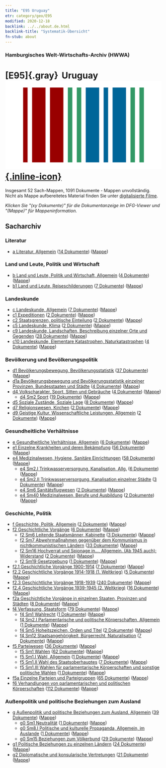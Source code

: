 ```yaml
---
title: "E95 Uruguay"
etr: category/geo/E95
modified: 2020-12-18
backlink: ../../about.de.html
backlink-title: "Systematik-Übersicht"
fn-stub: about
---
```


### Hamburgisches Welt-Wirtschafts-Archiv (HWWA)
# [E95]{.gray}&#8201; Uruguay&#160; [![Wikidata item](/images/Wikidata-logo.svg){.inline-icon}](http://www.wikidata.org/entity/Q77)




Insgesamt 52 Sach-Mappen, 1091 Dokumente - Mappen unvollständig.
Nicht als Mappe aufbereitetes Material finden Sie unter [digitalisierte Filme](/film/h1_sh).

_Klicken Sie "(xy Dokumente)" für die Dokumentanzeige im DFG-Viewer und "(Mappe)" für Mappeninformation._

## Sacharchiv




### Literatur

- [a Literatur, Allgemein](../../../subject/about.de.html#a) (<a href="https://dfg-viewer.de/show/?tx_dlf[id]=https://pm20.zbw.eu/mets/sh/1416xx/141695/1423xx/142393/public.mets.de.xml" target="_blank">14 Dokumente</a>) ([Mappe](http://purl.org/pressemappe20/folder/sh/141695,142393))

### Land und Leute, Politik und Wirtschaft

- [b Land und Leute, Politik und Wirtschaft, Allgemein](../../../subject/about.de.html#b) (<a href="https://dfg-viewer.de/show/?tx_dlf[id]=https://pm20.zbw.eu/mets/sh/1416xx/141695/1441xx/144196/public.mets.de.xml" target="_blank">4 Dokumente</a>) ([Mappe](http://purl.org/pressemappe20/folder/sh/141695,144196))
- [b1 Land und Leute, Reiseschilderungen](../../../subject/about.de.html#b1) (<a href="https://dfg-viewer.de/show/?tx_dlf[id]=https://pm20.zbw.eu/mets/sh/1416xx/141695/1441xx/144197/public.mets.de.xml" target="_blank">7 Dokumente</a>) ([Mappe](http://purl.org/pressemappe20/folder/sh/141695,144197))

### Landeskunde

- [c Landeskunde, Allgemein](../../../subject/about.de.html#c) (<a href="https://dfg-viewer.de/show/?tx_dlf[id]=https://pm20.zbw.eu/mets/sh/1416xx/141695/1441xx/144199/public.mets.de.xml" target="_blank">7 Dokumente</a>) ([Mappe](http://purl.org/pressemappe20/folder/sh/141695,144199))
- [c1 Expeditionen](../../../subject/about.de.html#c1) (<a href="https://dfg-viewer.de/show/?tx_dlf[id]=https://pm20.zbw.eu/mets/sh/1416xx/141695/1442xx/144200/public.mets.de.xml" target="_blank">2 Dokumente</a>) ([Mappe](http://purl.org/pressemappe20/folder/sh/141695,144200))
- [c2 Staatsgrenzen, politische Einteilung](../../../subject/about.de.html#c2) (<a href="https://dfg-viewer.de/show/?tx_dlf[id]=https://pm20.zbw.eu/mets/sh/1416xx/141695/1442xx/144202/public.mets.de.xml" target="_blank">2 Dokumente</a>) ([Mappe](http://purl.org/pressemappe20/folder/sh/141695,144202))
- [c5 Landeskunde, Klima](../../../subject/about.de.html#c5) (<a href="https://dfg-viewer.de/show/?tx_dlf[id]=https://pm20.zbw.eu/mets/sh/1416xx/141695/1442xx/144209/public.mets.de.xml" target="_blank">2 Dokumente</a>) ([Mappe](http://purl.org/pressemappe20/folder/sh/141695,144209))
- [c9 Landeskunde, Landschaften, Beschreibung einzelner Orte und Gegenden](../../../subject/about.de.html#c9) (<a href="https://dfg-viewer.de/show/?tx_dlf[id]=https://pm20.zbw.eu/mets/sh/1416xx/141695/1442xx/144214/public.mets.de.xml" target="_blank">28 Dokumente</a>) ([Mappe](http://purl.org/pressemappe20/folder/sh/141695,144214))
- [c10 Landeskunde, Elementare Katastrophen, Naturkatastrophen](../../../subject/about.de.html#c10) (<a href="https://dfg-viewer.de/show/?tx_dlf[id]=https://pm20.zbw.eu/mets/sh/1416xx/141695/1442xx/144215/public.mets.de.xml" target="_blank">4 Dokumente</a>) ([Mappe](http://purl.org/pressemappe20/folder/sh/141695,144215))

### Bevölkerung und Bevölkerungspolitik

- [d1 Bevölkerungsbewegung, Bevölkerungsstatistik](../../../subject/about.de.html#d1) (<a href="https://dfg-viewer.de/show/?tx_dlf[id]=https://pm20.zbw.eu/mets/sh/1416xx/141695/1442xx/144222/public.mets.de.xml" target="_blank">37 Dokumente</a>) ([Mappe](http://purl.org/pressemappe20/folder/sh/141695,144222))
- [d1a Bevölkerungsbewegung und Bevölkerungsstatistik einzelner Provinzen, Bundesstaaten und Städte](../../../subject/about.de.html#d1a) (<a href="https://dfg-viewer.de/show/?tx_dlf[id]=https://pm20.zbw.eu/mets/sh/1416xx/141695/1442xx/144225/public.mets.de.xml" target="_blank">4 Dokumente</a>) ([Mappe](http://purl.org/pressemappe20/folder/sh/141695,144225))
- [d4 Volkscharakter, Sport, Sitten und Gebräuche](../../../subject/about.de.html#d4) (<a href="https://dfg-viewer.de/show/?tx_dlf[id]=https://pm20.zbw.eu/mets/sh/1416xx/141695/1442xx/144228/public.mets.de.xml" target="_blank">4 Dokumente</a>) ([Mappe](http://purl.org/pressemappe20/folder/sh/141695,144228))
  - [d4 Sm2 Sport](../../../subject/about.de.html#d4_Sm2) (<a href="https://dfg-viewer.de/show/?tx_dlf[id]=https://pm20.zbw.eu/mets/sh/1416xx/141695/1442xx/144231/public.mets.de.xml" target="_blank">19 Dokumente</a>) ([Mappe](http://purl.org/pressemappe20/folder/sh/141695,144231))
- [d5 Soziale Zustände, Soziale Lage](../../../subject/about.de.html#d5) (<a href="https://dfg-viewer.de/show/?tx_dlf[id]=https://pm20.zbw.eu/mets/sh/1416xx/141695/1442xx/144233/public.mets.de.xml" target="_blank">8 Dokumente</a>) ([Mappe](http://purl.org/pressemappe20/folder/sh/141695,144233))
- [d7 Religionswesen, Kirchen](../../../subject/about.de.html#d7) (<a href="https://dfg-viewer.de/show/?tx_dlf[id]=https://pm20.zbw.eu/mets/sh/1416xx/141695/1442xx/144241/public.mets.de.xml" target="_blank">2 Dokumente</a>) ([Mappe](http://purl.org/pressemappe20/folder/sh/141695,144241))
- [d9 Geistige Kultur, Wissenschaftliche Leistungen, Allgemein](../../../subject/about.de.html#d9) (<a href="https://dfg-viewer.de/show/?tx_dlf[id]=https://pm20.zbw.eu/mets/sh/1416xx/141695/1442xx/144254/public.mets.de.xml" target="_blank">2 Dokumente</a>) ([Mappe](http://purl.org/pressemappe20/folder/sh/141695,144254))

### Gesundheitliche Verhältnisse

- [e Gesundheitliche Verhältnisse, Allgemein](../../../subject/about.de.html#e) (<a href="https://dfg-viewer.de/show/?tx_dlf[id]=https://pm20.zbw.eu/mets/sh/1416xx/141695/1442xx/144264/public.mets.de.xml" target="_blank">6 Dokumente</a>) ([Mappe](http://purl.org/pressemappe20/folder/sh/141695,144264))
- [e1 Einzelne Krankheiten und deren Bekämpfung](../../../subject/about.de.html#e1) (<a href="https://dfg-viewer.de/show/?tx_dlf[id]=https://pm20.zbw.eu/mets/sh/1416xx/141695/1442xx/144265/public.mets.de.xml" target="_blank">56 Dokumente</a>) ([Mappe](http://purl.org/pressemappe20/folder/sh/141695,144265))
- [e4 Medizinalwesen, Hygiene, Sanitäre Einrichtungen](../../../subject/about.de.html#e4) (<a href="https://dfg-viewer.de/show/?tx_dlf[id]=https://pm20.zbw.eu/mets/sh/1416xx/141695/1442xx/144266/public.mets.de.xml" target="_blank">58 Dokumente</a>) ([Mappe](http://purl.org/pressemappe20/folder/sh/141695,144266))
  - [e4 Sm2.I Trinkwasserversorgung, Kanalisation, Allg.](../../../subject/about.de.html#e4_Sm2.I) (<a href="https://dfg-viewer.de/show/?tx_dlf[id]=https://pm20.zbw.eu/mets/sh/1416xx/141695/1442xx/144268/public.mets.de.xml" target="_blank">6 Dokumente</a>) ([Mappe](http://purl.org/pressemappe20/folder/sh/141695,144268))
  - [e4 Sm2.II Trinkwasserversorgung, Kanalisation einzelner Städte](../../../subject/about.de.html#e4_Sm2.II) (<a href="https://dfg-viewer.de/show/?tx_dlf[id]=https://pm20.zbw.eu/mets/sh/1416xx/141695/1442xx/144269/public.mets.de.xml" target="_blank">3 Dokumente</a>) ([Mappe](http://purl.org/pressemappe20/folder/sh/141695,144269))
  - [e4 Sm6 Sanitätsflugwesen](../../../subject/about.de.html#e4_Sm6) (<a href="https://dfg-viewer.de/show/?tx_dlf[id]=https://pm20.zbw.eu/mets/sh/1416xx/141695/1442xx/144274/public.mets.de.xml" target="_blank">2 Dokumente</a>) ([Mappe](http://purl.org/pressemappe20/folder/sh/141695,144274))
  - [e4 Sm40 Medizinalwesen, Berufe und Ausbildung](../../../subject/about.de.html#e4_Sm40) (<a href="https://dfg-viewer.de/show/?tx_dlf[id]=https://pm20.zbw.eu/mets/sh/1416xx/141695/1535xx/153591/public.mets.de.xml" target="_blank">2 Dokumente</a>) ([Mappe](http://purl.org/pressemappe20/folder/sh/141695,153591))

### Geschichte, Politik

- [f Geschichte, Politik, Allgemein](../../../subject/about.de.html#f) (<a href="https://dfg-viewer.de/show/?tx_dlf[id]=https://pm20.zbw.eu/mets/sh/1416xx/141695/1442xx/144282/public.mets.de.xml" target="_blank">2 Dokumente</a>) ([Mappe](http://purl.org/pressemappe20/folder/sh/141695,144282))
- [f2 Geschichtliche Vorgänge](../../../subject/about.de.html#f2) (<a href="https://dfg-viewer.de/show/?tx_dlf[id]=https://pm20.zbw.eu/mets/sh/1416xx/141695/1442xx/144286/public.mets.de.xml" target="_blank">6 Dokumente</a>) ([Mappe](http://purl.org/pressemappe20/folder/sh/141695,144286))
  - [f2 Sm6 Leitende Staatsmänner, Kabinette](../../../subject/about.de.html#f2_Sm6) (<a href="https://dfg-viewer.de/show/?tx_dlf[id]=https://pm20.zbw.eu/mets/sh/1416xx/141695/1442xx/144292/public.mets.de.xml" target="_blank">3 Dokumente</a>) ([Mappe](http://purl.org/pressemappe20/folder/sh/141695,144292))
  - [f2 Sm7 Abwehrmaßnahmen gegenüber dem Kommunismus in nichtkommunistischen Ländern](../../../subject/about.de.html#f2_Sm7) (<a href="https://dfg-viewer.de/show/?tx_dlf[id]=https://pm20.zbw.eu/mets/sh/1416xx/141695/1945xx/194563/public.mets.de.xml" target="_blank">33 Dokumente</a>) ([Mappe](http://purl.org/pressemappe20/folder/sh/141695,194563))
  - [f2 Sm16 Hochverrat und Spionage in..., Allgemein. (Ab 1945 auch): Widerstand](../../../subject/about.de.html#f2_Sm16) (<a href="https://dfg-viewer.de/show/?tx_dlf[id]=https://pm20.zbw.eu/mets/sh/1416xx/141695/1443xx/144301/public.mets.de.xml" target="_blank">2 Dokumente</a>) ([Mappe](http://purl.org/pressemappe20/folder/sh/141695,144301))
  - [f2 Sm19 Gesetzgebung](../../../subject/about.de.html#f2_Sm19) (<a href="https://dfg-viewer.de/show/?tx_dlf[id]=https://pm20.zbw.eu/mets/sh/1416xx/141695/1636xx/163689/public.mets.de.xml" target="_blank">1 Dokumente</a>) ([Mappe](http://purl.org/pressemappe20/folder/sh/141695,163689))
- [f2.1 Geschichtliche Vorgänge 1900-1914](../../../subject/about.de.html#f2.1) (<a href="https://dfg-viewer.de/show/?tx_dlf[id]=https://pm20.zbw.eu/mets/sh/1416xx/141695/1813xx/181392/public.mets.de.xml" target="_blank">7 Dokumente</a>) ([Mappe](http://purl.org/pressemappe20/folder/sh/141695,181392))
- [f2.2 Geschichtliche Vorgänge 1914-1918 (1. Weltkrieg)](../../../subject/about.de.html#f2.2) (<a href="https://dfg-viewer.de/show/?tx_dlf[id]=https://pm20.zbw.eu/mets/sh/1416xx/141695/1813xx/181360/public.mets.de.xml" target="_blank">5 Dokumente</a>) ([Mappe](http://purl.org/pressemappe20/folder/sh/141695,181360))
- [f2.3 Geschichtliche Vorgänge 1918-1939](../../../subject/about.de.html#f2.3) (<a href="https://dfg-viewer.de/show/?tx_dlf[id]=https://pm20.zbw.eu/mets/sh/1416xx/141695/1813xx/181391/public.mets.de.xml" target="_blank">240 Dokumente</a>) ([Mappe](http://purl.org/pressemappe20/folder/sh/141695,181391))
- [f2.4 Geschichtliche Vorgänge 1939-1945 (2. Weltkrieg)](../../../subject/about.de.html#f2.4) (<a href="https://dfg-viewer.de/show/?tx_dlf[id]=https://pm20.zbw.eu/mets/sh/1416xx/141695/1813xx/181361/public.mets.de.xml" target="_blank">16 Dokumente</a>) ([Mappe](http://purl.org/pressemappe20/folder/sh/141695,181361))
- [f2a Geschichtliche Vorgänge in einzelnen Staaten, Provinzen und Städten](../../../subject/about.de.html#f2a) (<a href="https://dfg-viewer.de/show/?tx_dlf[id]=https://pm20.zbw.eu/mets/sh/1416xx/141695/1443xx/144354/public.mets.de.xml" target="_blank">8 Dokumente</a>) ([Mappe](http://purl.org/pressemappe20/folder/sh/141695,144354))
- [f4 Verfassung, Staatsform](../../../subject/about.de.html#f4) (<a href="https://dfg-viewer.de/show/?tx_dlf[id]=https://pm20.zbw.eu/mets/sh/1416xx/141695/1443xx/144355/public.mets.de.xml" target="_blank">79 Dokumente</a>) ([Mappe](http://purl.org/pressemappe20/folder/sh/141695,144355))
  - [f4 Sm1 Wahlrecht](../../../subject/about.de.html#f4_Sm1) (<a href="https://dfg-viewer.de/show/?tx_dlf[id]=https://pm20.zbw.eu/mets/sh/1416xx/141695/1636xx/163674/public.mets.de.xml" target="_blank">1 Dokumente</a>) ([Mappe](http://purl.org/pressemappe20/folder/sh/141695,163674))
  - [f4 Sm2.I Parlamentarische und politische Körperschaften, Allgemein](../../../subject/about.de.html#f4_Sm2.I) (<a href="https://dfg-viewer.de/show/?tx_dlf[id]=https://pm20.zbw.eu/mets/sh/1416xx/141695/1443xx/144358/public.mets.de.xml" target="_blank">1 Dokumente</a>) ([Mappe](http://purl.org/pressemappe20/folder/sh/141695,144358))
  - [f4 Sm5 Hoheitszeichen, Orden und Titel](../../../subject/about.de.html#f4_Sm5) (<a href="https://dfg-viewer.de/show/?tx_dlf[id]=https://pm20.zbw.eu/mets/sh/1416xx/141695/1443xx/144362/public.mets.de.xml" target="_blank">2 Dokumente</a>) ([Mappe](http://purl.org/pressemappe20/folder/sh/141695,144362))
  - [f4 Sm12 Staatsangehörigkeit, Bürgerrecht, Naturalisation](../../../subject/about.de.html#f4_Sm12) (<a href="https://dfg-viewer.de/show/?tx_dlf[id]=https://pm20.zbw.eu/mets/sh/1416xx/141695/1443xx/144368/public.mets.de.xml" target="_blank">7 Dokumente</a>) ([Mappe](http://purl.org/pressemappe20/folder/sh/141695,144368))
- [f5 Parteiwesen](../../../subject/about.de.html#f5) (<a href="https://dfg-viewer.de/show/?tx_dlf[id]=https://pm20.zbw.eu/mets/sh/1416xx/141695/1443xx/144395/public.mets.de.xml" target="_blank">36 Dokumente</a>) ([Mappe](http://purl.org/pressemappe20/folder/sh/141695,144395))
  - [f5 Sm1 Wahlen](../../../subject/about.de.html#f5_Sm1) (<a href="https://dfg-viewer.de/show/?tx_dlf[id]=https://pm20.zbw.eu/mets/sh/1416xx/141695/1636xx/163656/public.mets.de.xml" target="_blank">62 Dokumente</a>) ([Mappe](http://purl.org/pressemappe20/folder/sh/141695,163656))
  - [f5 Sm1.I Wahl, Allgemein](../../../subject/about.de.html#f5_Sm1.I) (<a href="https://dfg-viewer.de/show/?tx_dlf[id]=https://pm20.zbw.eu/mets/sh/1416xx/141695/1443xx/144396/public.mets.de.xml" target="_blank">1 Dokumente</a>) ([Mappe](http://purl.org/pressemappe20/folder/sh/141695,144396))
  - [f5 Sm1.II Wahl des Staatsoberhauptes](../../../subject/about.de.html#f5_Sm1.II) (<a href="https://dfg-viewer.de/show/?tx_dlf[id]=https://pm20.zbw.eu/mets/sh/1416xx/141695/1443xx/144397/public.mets.de.xml" target="_blank">7 Dokumente</a>) ([Mappe](http://purl.org/pressemappe20/folder/sh/141695,144397))
  - [f5 Sm1.III Wahlen für parlamentarische Körperschaften und sonstige politische Wahlen](../../../subject/about.de.html#f5_Sm1.III) (<a href="https://dfg-viewer.de/show/?tx_dlf[id]=https://pm20.zbw.eu/mets/sh/1416xx/141695/1636xx/163653/public.mets.de.xml" target="_blank">1 Dokumente</a>) ([Mappe](http://purl.org/pressemappe20/folder/sh/141695,163653))
- [f5a Einzelne Parteien und Parteigruppen](../../../subject/about.de.html#f5a) (<a href="https://dfg-viewer.de/show/?tx_dlf[id]=https://pm20.zbw.eu/mets/sh/1416xx/141695/1444xx/144420/public.mets.de.xml" target="_blank">65 Dokumente</a>) ([Mappe](http://purl.org/pressemappe20/folder/sh/141695,144420))
- [f6 Verhandlungen von parlamentarischen und politischen Körperschaften](../../../subject/about.de.html#f6) (<a href="https://dfg-viewer.de/show/?tx_dlf[id]=https://pm20.zbw.eu/mets/sh/1416xx/141695/1444xx/144440/public.mets.de.xml" target="_blank">112 Dokumente</a>) ([Mappe](http://purl.org/pressemappe20/folder/sh/141695,144440))

### Außenpolitik und politische Beziehungen zum Ausland

- [g Außenpolitik und politische Beziehungen zum Ausland, Allgemein](../../../subject/about.de.html#g) (<a href="https://dfg-viewer.de/show/?tx_dlf[id]=https://pm20.zbw.eu/mets/sh/1416xx/141695/1444xx/144451/public.mets.de.xml" target="_blank">39 Dokumente</a>) ([Mappe](http://purl.org/pressemappe20/folder/sh/141695,144451))
  - [g0 Sm1 Neutralität](../../../subject/about.de.html#g0_Sm1) (<a href="https://dfg-viewer.de/show/?tx_dlf[id]=https://pm20.zbw.eu/mets/sh/1416xx/141695/1445xx/144570/public.mets.de.xml" target="_blank">1 Dokumente</a>) ([Mappe](http://purl.org/pressemappe20/folder/sh/141695,144570))
  - [g0 Sm8.I Politische und kulturelle Propaganda, Allgemein, im Auslande](../../../subject/about.de.html#g0_Sm8.I) (<a href="https://dfg-viewer.de/show/?tx_dlf[id]=https://pm20.zbw.eu/mets/sh/1416xx/141695/1445xx/144579/public.mets.de.xml" target="_blank">1 Dokumente</a>) ([Mappe](http://purl.org/pressemappe20/folder/sh/141695,144579))
  - [g0 Sm15 Beziehungen zum Völkerbund](../../../subject/about.de.html#g0_Sm15) (<a href="https://dfg-viewer.de/show/?tx_dlf[id]=https://pm20.zbw.eu/mets/sh/1416xx/141695/1445xx/144589/public.mets.de.xml" target="_blank">29 Dokumente</a>) ([Mappe](http://purl.org/pressemappe20/folder/sh/141695,144589))
- [g1 Politische Beziehungen zu einzelnen Ländern](../../../subject/about.de.html#g1) (<a href="https://dfg-viewer.de/show/?tx_dlf[id]=https://pm20.zbw.eu/mets/sh/1416xx/141695/1444xx/144452/public.mets.de.xml" target="_blank">24 Dokumente</a>) ([Mappe](http://purl.org/pressemappe20/folder/sh/141695,144452))
- [g2 Diplomatische und konsularische Vertretungen](../../../subject/about.de.html#g2) (<a href="https://dfg-viewer.de/show/?tx_dlf[id]=https://pm20.zbw.eu/mets/sh/1416xx/141695/1444xx/144461/public.mets.de.xml" target="_blank">21 Dokumente</a>) ([Mappe](http://purl.org/pressemappe20/folder/sh/141695,144461))


